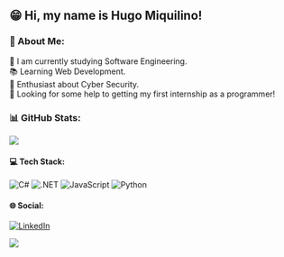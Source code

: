 ## 😁 Hi, my name is Hugo Miquilino!

### 💫 About Me:

🌱 I am currently studying Software Engineering.<br>
📚 Learning Web Development.<br>
🔐 Enthusiast about Cyber Security.<br>
🤝 Looking for some help to getting my first internship as a programmer!

### 📊 GitHub Stats:
<!--
![](https://github-readme-stats.vercel.app/api?username=hugoMiquilino&theme=github_dark_dimmed&hide=contribs,prs&hide_border=true)<br>
-->
![](https://github-readme-stats.vercel.app/api/top-langs/?username=hugoMiquilino&theme=github_dark_dimmed&hide_border=true&include_all_commits=false&count_private=false&layout=compact)

#### 💻 Tech Stack:
![C#](https://img.shields.io/badge/C%23-239120?style=for-the-badge&logo=c-sharp&logoColor=white)
![.NET](https://img.shields.io/badge/.NET-5C2D91?style=for-the-badge&logo=.net&logoColor=white)
![JavaScript](https://img.shields.io/badge/JavaScript-F7DF1E?style=for-the-badge&logo=javascript&logoColor=black)
![Python](https://img.shields.io/badge/Python-3776AB?style=for-the-badge&logo=python&logoColor=white)

#### 🌐 Social:
[![LinkedIn](https://img.shields.io/badge/LinkedIn-%230077B5.svg?logo=linkedin&logoColor=white)](https://linkedin.com/in/hugomiquilino)

[![](https://visitcount.itsvg.in/api?id=hugoMiquilino&icon=1&color=3)](https://visitcount.itsvg.in)
